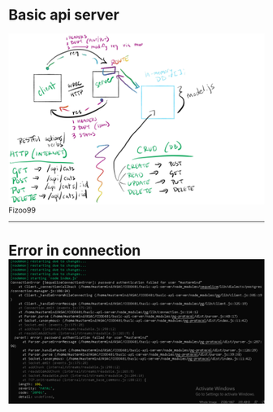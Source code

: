
# Basic api server 

![](https://github.com/MasteRminD6666/basic-api-server/blob/main/crud.jpg?raw=true)
Fizoo99 

-----
# Error in connection ![](https://github.com/MasteRminD6666/basic-api-server/blob/main/error%20with%20connceting.PNG?raw=true)

